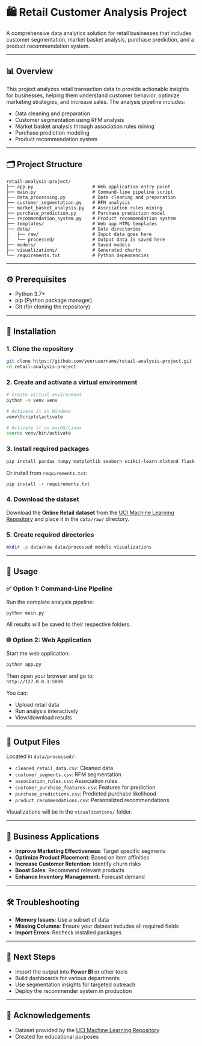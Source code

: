 # 🛍️ Retail Customer Analysis Project

A comprehensive data analytics solution for retail businesses that includes customer segmentation, market basket analysis, purchase prediction, and a product recommendation system.

---

## 📊 Overview

This project analyzes retail transaction data to provide actionable insights for businesses, helping them understand customer behavior, optimize marketing strategies, and increase sales. The analysis pipeline includes:

- Data cleaning and preparation  
- Customer segmentation using RFM analysis  
- Market basket analysis through association rules mining  
- Purchase prediction modeling  
- Product recommendation system

---

## 🗂️ Project Structure

```
retail-analysis-project/
├── app.py                      # Web application entry point
├── main.py                     # Command-line pipeline script
├── data_processing.py          # Data cleaning and preparation
├── customer_segmentation.py    # RFM analysis
├── market_basket_analysis.py   # Association rules mining
├── purchase_prediction.py      # Purchase prediction model
├── recommendation_system.py    # Product recommendation system
├── templates/                  # Web app HTML templates
├── data/                       # Data directories
│   ├── raw/                    # Input data goes here
│   └── processed/              # Output data is saved here
├── models/                     # Saved models
├── visualizations/             # Generated charts
└── requirements.txt            # Python dependencies
```

---

## ⚙️ Prerequisites

- Python 3.7+  
- pip (Python package manager)  
- Git (for cloning the repository)

---

## 🚀 Installation

### 1. Clone the repository

```bash
git clone https://github.com/yourusername/retail-analysis-project.git
cd retail-analysis-project
```

### 2. Create and activate a virtual environment

```bash
# Create virtual environment
python -m venv venv

# Activate it on Windows
venv\Scripts\activate

# Activate it on macOS/Linux
source venv/bin/activate
```

### 3. Install required packages

```bash
pip install pandas numpy matplotlib seaborn scikit-learn mlxtend flask openpyxl joblib apyori
```

Or install from `requirements.txt`:

```bash
pip install -r requirements.txt
```

### 4. Download the dataset

Download the **Online Retail dataset** from the [UCI Machine Learning Repository](https://archive.ics.uci.edu/ml/datasets/Online+Retail) and place it in the `data/raw/` directory.

### 5. Create required directories

```bash
mkdir -p data/raw data/processed models visualizations
```

---

## 🧪 Usage

### ✅ Option 1: Command-Line Pipeline

Run the complete analysis pipeline:

```bash
python main.py
```

All results will be saved to their respective folders.

### 🌐 Option 2: Web Application

Start the web application:

```bash
python app.py
```

Then open your browser and go to:  
`http://127.0.0.1:5000`

You can:
- Upload retail data
- Run analysis interactively
- View/download results

---

## 📁 Output Files

Located in `data/processed/`:

- `cleaned_retail_data.csv`: Cleaned data  
- `customer_segments.csv`: RFM segmentation  
- `association_rules.csv`: Association rules  
- `customer_purchase_features.csv`: Features for prediction  
- `purchase_predictions.csv`: Predicted purchase likelihood  
- `product_recommendations.csv`: Personalized recommendations  

Visualizations will be in the `visualizations/` folder.

---

## 💼 Business Applications

- **Improve Marketing Effectiveness**: Target specific segments  
- **Optimize Product Placement**: Based on item affinities  
- **Increase Customer Retention**: Identify churn risks  
- **Boost Sales**: Recommend relevant products  
- **Enhance Inventory Management**: Forecast demand

---

## 🛠️ Troubleshooting

- **Memory Issues**: Use a subset of data  
- **Missing Columns**: Ensure your dataset includes all required fields  
- **Import Errors**: Recheck installed packages

---

## 🔮 Next Steps

- Import the output into **Power BI** or other tools  
- Build dashboards for various departments  
- Use segmentation insights for targeted outreach  
- Deploy the recommender system in production

---

## 🙌 Acknowledgements

- Dataset provided by the [UCI Machine Learning Repository](https://archive.ics.uci.edu/ml/datasets/Online+Retail)  
- Created for educational purposes

